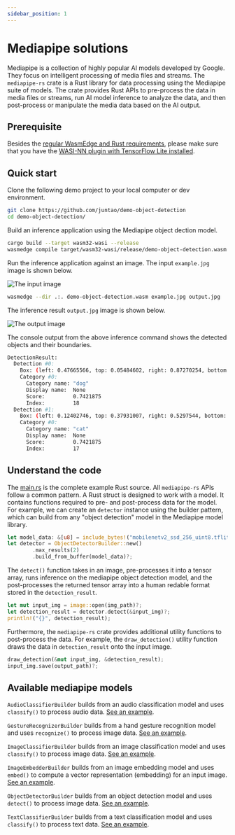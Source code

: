 ```yaml
---
sidebar_position: 1
---
```


# Mediapipe solutions

Mediapipe is a collection of highly popular AI models developed by Google. They focus on intelligent processing of media files
and streams. The `mediapipe-rs` crate is a Rust library for data processing using the Mediapipe suite of models. The crate provides
Rust APIs to pre-process the data in media files or streams, run AI model inference to analyze the data, and then post-process
or manipulate the media data based on the AI output.

## Prerequisite

Besides the [regular WasmEdge and Rust requirements](../../rust/setup.md), please make sure that you have the [WASI-NN plugin with TensorFlow Lite installed](../../../start/install.md#wasi-nn-plug-in-with-tensorflow-lite-backend).

## Quick start

Clone the following demo project to your local computer or dev environment.

```bash
git clone https://github.com/juntao/demo-object-detection
cd demo-object-detection/
```

Build an inference application using the Mediapipe object dection model.

```bash
cargo build --target wasm32-wasi --release
wasmedge compile target/wasm32-wasi/release/demo-object-detection.wasm demo-object-detection.wasm
```

Run the inference application against an image. The input `example.jpg` image is shown below.

![The input image](https://raw.githubusercontent.com/juntao/demo-object-detection/main/example.jpg)

```bash
wasmedge --dir .:. demo-object-detection.wasm example.jpg output.jpg
```

The inference result `output.jpg` image is shown below.

![The output image](https://raw.githubusercontent.com/WasmEdge/mediapipe-rs/main/assets/doc/cat_and_dog_detection.jpg)

The console output from the above inference command shows the detected objects and their boundaries.

```bash
DetectionResult:
  Detection #0:
    Box: (left: 0.47665566, top: 0.05484602, right: 0.87270254, bottom: 0.87143743)
    Category #0:
      Category name: "dog"
      Display name:  None
      Score:         0.7421875
      Index:         18
  Detection #1:
    Box: (left: 0.12402746, top: 0.37931007, right: 0.5297544, bottom: 0.8517805)
    Category #0:
      Category name: "cat"
      Display name:  None
      Score:         0.7421875
      Index:         17
```

## Understand the code

The [main.rs](https://github.com/juntao/demo-object-detection/blob/main/src/main.rs) is the complete example Rust source.
All `mediapipe-rs` APIs follow a common pattern. A Rust struct is designed to work with a model. It contains functions
required to pre- and post-process data for the model. For example, we can create an `detector` instance
using the builder pattern, which can build from any "object detection" model in the Mediapipe model library.

```rust
let model_data: &[u8] = include_bytes!("mobilenetv2_ssd_256_uint8.tflite");
let detector = ObjectDetectorBuilder::new()
        .max_results(2)
        .build_from_buffer(model_data)?;
```

The `detect()` function takes in an image, pre-processes it into a tensor array, runs inference on the mediapipe object detection model,
and the post-processes the returned tensor array into a human redable format stored in the `detection_result`.

```rust
let mut input_img = image::open(img_path)?;
let detection_result = detector.detect(&input_img)?;
println!("{}", detection_result);
```

Furthermore, the `mediapipe-rs` crate provides additional utility functions to post-process the data. For example,
the `draw_detection()` utility function draws the data in `detection_result` onto the input image.

```rust
draw_detection(&mut input_img, &detection_result);
input_img.save(output_path)?;
```

## Available mediapipe models

`AudioClassifierBuilder` builds from an audio classification model and uses `classify()` to process audio data. [See an example](https://github.com/WasmEdge/mediapipe-rs/blob/main/examples/audio_classification.rs).

`GestureRecognizerBuilder` builds from a hand gesture recognition model and uses `recognize()` to process image data. [See an example](https://github.com/WasmEdge/mediapipe-rs/blob/main/examples/gesture_recognition.rs).

`ImageClassifierBuilder` builds from an image classification model and uses `classify()` to process image data. [See an example](https://github.com/WasmEdge/mediapipe-rs/blob/main/examples/image_classification.rs).

`ImageEmbedderBuilder` builds from an image embedding model and uses `embed()` to compute a vector representation (embedding) for an input image. [See an example](https://github.com/WasmEdge/mediapipe-rs/blob/main/examples/image_embedding.rs).

`ObjectDetectorBuilder` builds from an object detection model and uses `detect()` to process image data. [See an example](https://github.com/WasmEdge/mediapipe-rs/blob/main/examples/object_detection.rs).

`TextClassifierBuilder` builds from a text classification model and uses `classify()` to process text data. [See an example](https://github.com/WasmEdge/mediapipe-rs/blob/main/examples/text_classification.rs).
